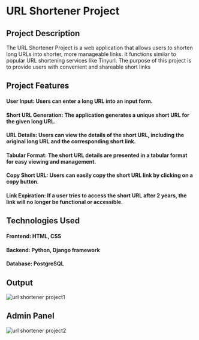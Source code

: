 
# URL Shortener Project





## Project Description
The URL Shortener Project is a web application that allows users to shorten long URLs into shorter, more manageable links. It functions similar to popular URL shortening services like Tinyurl. The purpose of this project is to provide users with convenient and shareable short links
## Project Features
#### User Input: Users can enter a long URL into an input form.
#### Short URL Generation: The application generates a unique short URL for the given long URL.
#### URL Details: Users can view the details of the short URL, including the original long URL and the corresponding short link.
#### Tabular Format: The short URL details are presented in a tabular format for easy viewing and management.
#### Copy Short URL: Users can easily copy the short URL link by clicking on a copy button.
#### Link Expiration: If a user tries to access the short URL after 2 years, the link will no longer be functional or accessible.
## Technologies Used
#### Frontend: HTML, CSS
#### Backend: Python, Django framework
#### Database: PostgreSQL
## Output
![url shortener project1](https://github.com/antarnath/URL-Shortener-Project/assets/110054984/6c18e3cc-6f84-4ea3-8464-cc86f6e55bfd)
## Admin Panel
![url shortener project2](https://github.com/antarnath/URL-Shortener-Project/assets/110054984/8f8e0760-60ba-4b22-8f55-641c3e1b1707)
